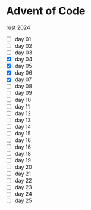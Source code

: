 # Advent of Code

rust 2024

- [ ] day 01
- [ ] day 02
- [ ] day 03
- [x] day 04
- [x] day 05
- [x] day 06
- [x] day 07
- [ ] day 08
- [ ] day 09
- [ ] day 10
- [ ] day 11
- [ ] day 12
- [ ] day 13
- [ ] day 14
- [ ] day 15
- [ ] day 16
- [ ] day 16
- [ ] day 18
- [ ] day 19
- [ ] day 20
- [ ] day 21
- [ ] day 22
- [ ] day 23
- [ ] day 24
- [ ] day 25
